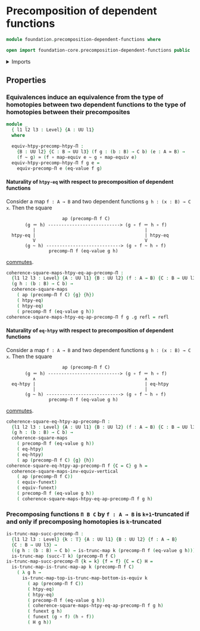 # Precomposition of dependent functions

```agda
module foundation.precomposition-dependent-functions where

open import foundation-core.precomposition-dependent-functions public
```

<details><summary>Imports</summary>

```agda
open import foundation.action-on-identifications-functions
open import foundation.dependent-universal-property-equivalences
open import foundation.function-extensionality
open import foundation.universe-levels

open import foundation-core.commuting-squares-of-maps
open import foundation-core.equivalences
open import foundation-core.function-types
open import foundation-core.homotopies
open import foundation-core.identity-types
open import foundation-core.truncated-maps
open import foundation-core.truncation-levels
```

</details>

## Properties

### Equivalences induce an equivalence from the type of homotopies between two dependent functions to the type of homotopies between their precomposites

```agda
module _
  { l1 l2 l3 : Level} {A : UU l1}
  where

  equiv-htpy-precomp-htpy-Π :
    {B : UU l2} {C : B → UU l3} (f g : (b : B) → C b) (e : A ≃ B) →
    (f ~ g) ≃ (f ∘ map-equiv e ~ g ∘ map-equiv e)
  equiv-htpy-precomp-htpy-Π f g e =
    equiv-precomp-Π e (eq-value f g)
```

#### Naturality of `htpy-eq` with respect to precomposition of dependent functions

Consider a map `f : A → B` and two dependent functions `g h : (x : B) → C x`.
Then the square

```text
                     ap (precomp-Π f C)
       (g ＝ h) ---------------------------> (g ∘ f ＝ h ∘ f)
          |                                         |
  htpy-eq |                                         | htpy-eq
          V                                         V
       (g ~ h) ----------------------------> (g ∘ f ~ h ∘ f)
                precomp-Π f (eq-value g h)
```

[commutes](foundation-core.commuting-squares-of-maps.md).

```agda
coherence-square-maps-htpy-eq-ap-precomp-Π :
  {l1 l2 l3 : Level} {A : UU l1} {B : UU l2} (f : A → B) {C : B → UU l3}
  (g h : (b : B) → C b) →
  coherence-square-maps
    ( ap (precomp-Π f C) {g} {h})
    ( htpy-eq)
    ( htpy-eq)
    ( precomp-Π f (eq-value g h))
coherence-square-maps-htpy-eq-ap-precomp-Π f g .g refl = refl
```

#### Naturality of `eq-htpy` with respect to precomposition of dependent functions

Consider a map `f : A → B` and two dependent functions `g h : (x : B) → C x`.
Then the square

```text
                     ap (precomp-Π f C)
       (g ＝ h) ---------------------------> (g ∘ f ＝ h ∘ f)
          ∧                                         ∧
  eq-htpy |                                         | eq-htpy
          |                                         |
       (g ~ h) ----------------------------> (g ∘ f ~ h ∘ f)
                precomp-Π f (eq-value g h)
```

[commutes](foundation-core.commuting-squares-of-maps.md).

```agda
coherence-square-eq-htpy-ap-precomp-Π :
  {l1 l2 l3 : Level} {A : UU l1} {B : UU l2} (f : A → B) {C : B → UU l3}
  (g h : (b : B) → C b) →
  coherence-square-maps
    ( precomp-Π f (eq-value g h))
    ( eq-htpy)
    ( eq-htpy)
    ( ap (precomp-Π f C) {g} {h})
coherence-square-eq-htpy-ap-precomp-Π f {C = C} g h =
  coherence-square-maps-inv-equiv-vertical
    ( ap (precomp-Π f C))
    ( equiv-funext)
    ( equiv-funext)
    ( precomp-Π f (eq-value g h))
    ( coherence-square-maps-htpy-eq-ap-precomp-Π f g h)
```

### Precomposing functions `Π B C` by `f : A → B` is `k+1`-truncated if and only if precomposing homotopies is `k`-truncated

```agda
is-trunc-map-succ-precomp-Π :
  {l1 l2 l3 : Level} {k : 𝕋} {A : UU l1} {B : UU l2} {f : A → B}
  {C : B → UU l3} →
  ((g h : (b : B) → C b) → is-trunc-map k (precomp-Π f (eq-value g h))) →
  is-trunc-map (succ-𝕋 k) (precomp-Π f C)
is-trunc-map-succ-precomp-Π {k = k} {f = f} {C = C} H =
  is-trunc-map-is-trunc-map-ap k (precomp-Π f C)
    ( λ g h →
      is-trunc-map-top-is-trunc-map-bottom-is-equiv k
        ( ap (precomp-Π f C))
        ( htpy-eq)
        ( htpy-eq)
        ( precomp-Π f (eq-value g h))
        ( coherence-square-maps-htpy-eq-ap-precomp-Π f g h)
        ( funext g h)
        ( funext (g ∘ f) (h ∘ f))
        ( H g h))
```
